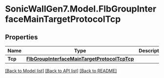 # SonicWallGen7.Model.FlbGroupInterfaceMainTargetProtocolTcp

## Properties

Name | Type | Description | Notes
------------ | ------------- | ------------- | -------------
**Tcp** | [**FlbGroupInterfaceMainTargetProtocolTcpTcp**](FlbGroupInterfaceMainTargetProtocolTcpTcp.md) |  | [optional] 

[[Back to Model list]](../README.md#documentation-for-models) [[Back to API list]](../README.md#documentation-for-api-endpoints) [[Back to README]](../README.md)

